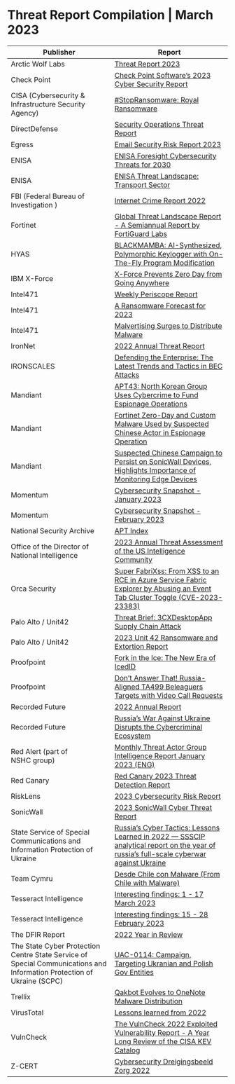 

# Threat Report Compilation | March 2023

| Publisher  | Report |
| ------------- | ------------- |
|Arctic Wolf Labs|[Threat Report 2023](https://arcticwolf.com/resource/aw-uk/arctic-wolf-labs-2023-threat-report#page=1)|
|Check Point|[Check Point Software’s 2023 Cyber Security Report](https://pages.checkpoint.com/cyber-security-report-2023.html)|
|CISA (Cybersecurity & Infrastructure Security Agency)|[#StopRansomware: Royal Ransomware](https://www.cisa.gov/news-events/cybersecurity-advisories/aa23-061a)|
|DirectDefense|[Security Operations Threat Report](https://www.directdefense.com/about-us/)|
|Egress|[Email Security Risk Report 2023](https://www.egress.com/media/vjxp1yc2/egress_email_security_risk_report.pdf)|
|ENISA|[ENISA Foresight Cybersecurity Threats for 2030](https://www.enisa.europa.eu/publications/enisa-foresight-cybersecurity-threats-for-2030)|
|ENISA|[ENISA Threat Landscape: Transport Sector](https://www.enisa.europa.eu/publications/enisa-transport-threat-landscape)|
|FBI (Federal Bureau of Investigation )|[Internet Crime Report 2022](https://www.ic3.gov/Media/PDF/AnnualReport/2022_IC3Report.pdf)|
|Fortinet|[Global Threat Landscape Report - A Semiannual Report by FortiGuard Labs](https://www.fortinet.com/search?q=Global+Threat+Landscape+Report)|
|HYAS|[BLACKMAMBA: AI-Synthesized, Polymorphic Keylogger with On-The-Fly Program Modification](https://www.hyas.com/hubfs/Downloadable%20Content/HYAS-AI-Augmented-Cyber-Attack-WP-1.1.pdf)|
|IBM X-Force|[X-Force Prevents Zero Day from Going Anywhere](https://securityintelligence.com/posts/x-force-prevents-zero-day-from-going-anywhere/)|
|Intel471|[Weekly Periscope Report](https://intel471.com/resources/periscope)|
|Intel471|[A Ransomware Forecast for 2023](https://intel471.com/blog/a-ransomware-forecast-for-2023)|
|Intel471|[Malvertising Surges to Distribute Malware](https://intel471.com/blog/malvertising-surges-to-distribute-malware)|
|IronNet|[2022 Annual Threat Report](https://www.ironnet.com/hubfs/Resource%20library%20files/Annual%20Threat%20Report%202022.pdf)|
|IRONSCALES|[Defending the Enterprise: The Latest Trends and Tactics in BEC Attacks](https://secure.ironscales.com/defending-the-enterprise/report-download)|
|Mandiant|[APT43: North Korean Group Uses Cybercrime to Fund Espionage Operations](https://www.mandiant.com/resources/reports/apt43-north-korea-cybercrime-espionage)|
|Mandiant|[Fortinet Zero-Day and Custom Malware Used by Suspected Chinese Actor in Espionage Operation](https://www.mandiant.com/resources/blog/fortinet-malware-ecosystem)|
|Mandiant|[Suspected Chinese Campaign to Persist on SonicWall Devices, Highlights Importance of Monitoring Edge Devices](https://www.mandiant.com/resources/blog/suspected-chinese-persist-sonicwall)|
|Momentum|[Cybersecurity Snapshot - January 2023](https://momentumcyber.com/cybersecurity-snapshot-january-2023/)|
|Momentum|[Cybersecurity Snapshot - February 2023](https://momentumcyber.com/cybersecurity-snapshot-february-2023/)|
|National Security Archive|[APT Index](https://embed.kumu.io/0b023bf1a971ba32510e86e8f1a38c38#apt-index)|
|Office of the Director of National Intelligence|[2023 Annual Threat Assessment of the US Intelligence Community](https://www.dni.gov/index.php/newsroom/reports-publications/reports-publications-2023/item/2363-2023-annual-threat-assessment-of-the-u-s-intelligence-community)|
|Orca Security|[Super FabriXss: From XSS to an RCE in Azure Service Fabric Explorer by Abusing an Event Tab Cluster Toggle (CVE-2023-23383)](https://orca.security/resources/blog/super-fabrixss-azure-vulnerability/)|
|Palo Alto / Unit42|[Threat Brief: 3CXDesktopApp Supply Chain Attack](https://unit42.paloaltonetworks.com/3cxdesktopapp-supply-chain-attack/)|
|Palo Alto / Unit42|[2023 Unit 42 Ransomware and Extortion Report](https://start.paloaltonetworks.com/2023-unit42-ransomware-extortion-report)|
|Proofpoint|[Fork in the Ice: The New Era of IcedID](https://www.proofpoint.com/us/blog/threat-insight/fork-ice-new-era-icedid)|
|Proofpoint|[Don’t Answer That! Russia-Aligned TA499 Beleaguers Targets with Video Call Requests](https://www.proofpoint.com/us/blog/threat-insight/dont-answer-russia-aligned-ta499-beleaguers-targets-video-call-requests)|
|Recorded Future|[2022 Annual Report](https://go.recordedfuture.com/hubfs/reports/ta-2023-0302.pdf)|
|Recorded Future|[Russia’s War Against Ukraine Disrupts the Cybercriminal Ecosystem](https://go.recordedfuture.com/hubfs/reports/cta-2023-0223.pdf)|
|Red Alert (part of NSHC group)|[Monthly Threat Actor Group Intelligence Report January 2023 (ENG)](https://redalert.nshc.net/2023/03/09/monthly-threat-actor-group-intelligence-report-january-2023-eng/)|
|Red Canary|[Red Canary 2023 Threat Detection Report](https://redcanary.com/resources/guides/threat-detection-report/)|
|RiskLens|[2023 Cybersecurity Risk Report](https://www.risklens.com/2023-cybersecurity-risk-report)|
|SonicWall|[2023 SonicWall Cyber Threat Report](https://www.sonicwall.com/resources/white-papers/2023-sonicwall-cyber-threat-report/)|
|State Service of Special Communications and Information Protection of Ukraine|[Russia’s Cyber Tactics: Lessons Learned in 2022 — SSSCIP analytical report on the year of russia’s full-scale cyberwar against Ukraine](https://cip.gov.ua/en/news/russia-s-cyber-tactics-lessons-learned-in-2022-ssscip-analytical-report-on-the-year-of-russia-s-full-scale-cyberwar-against-ukraine)|
|Team Cymru|[Desde Chile con Malware (From Chile with Malware)](https://www.team-cymru.com/post/from-chile-with-malware)|
|Tesseract Intelligence|[Interesting findings: 1 - 17 March 2023](https://www.linkedin.com/posts/tesseract-intelligence_interesting-findings-for-1-17th-of-march-activity-7042461566595645440-G2E_/)|
|Tesseract Intelligence|[Interesting findings: 15 - 28 February 2023](https://www.linkedin.com/posts/tesseract-intelligence_interesting-findings-report-second-half-activity-7036678338567942145-MSyT)|
|The DFIR Report|[2022 Year in Review](https://thedfirreport.com/2023/03/06/2022-year-in-review/)|
|The State Cyber Protection Centre State Service of Special Communications and Information Protection of Ukraine (SCPC)|[UAC-0114: Campaign, Targeting Ukranian and Polish Gov Entities](https://scpc.gov.ua/api/docs/4eeb6a10-b7aa-4396-8b04-e0e4b7fca1lj/4eeb6a10-b7aa-4396-8b04-e0e4b7fca1lj.pdf)|
|Trellix|[Qakbot Evolves to OneNote Malware Distribution](https://www.trellix.com/en-us/about/newsroom/stories/research/qakbot-evolves-to-onenote-malware-distribution.html)|
|VirusTotal|[Lessons learned from 2022](https://blog.virustotal.com/2023/01/lessons-learned-from-2022.html)|
|VulnCheck|[The VulnCheck 2022 Exploited Vulnerability Report - A Year Long Review of the CISA KEV Catalog](https://vulncheck.com/blog/2022-cisa-kev-review)|
|Z-CERT|[Cybersecurity Dreigingsbeeld Zorg 2022](https://www.z-cert.nl/wp-content/uploads/2023/03/Z-CERT_RapportDreigingsbeeld2022.pdf)